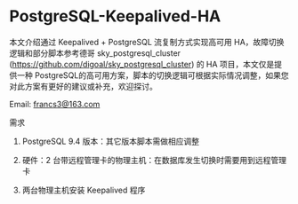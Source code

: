 # PostgreSQL-Keepalived-HA

   本文介绍通过 Keepalived + PostgreSQL 流复制方式实现高可用 HA，故障切换逻辑和部分脚本参考德哥 sky_postgresql_cluster (https://github.com/digoal/sky_postgresql_cluster) 的 HA 项目，本文仅是提供一种 PostgreSQL的高可用方案，脚本的切换逻辑可根据实际情况调整，如果您对此方案有更好的建议或补充，欢迎探讨。
   
Email: francs3@163.com

需求

1) PostgreSQL 9.4 版本：其它版本脚本需做相应调整

2) 硬件：2 台带远程管理卡的物理主机：在数据库发生切换时需要用到远程管理卡

3) 两台物理主机安装 Keepalived 程序
